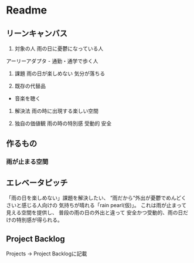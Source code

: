 # Readme

## リーンキャンバス

1. 対象の人
  雨の日に憂鬱になっている人
  
  アーリーアダプタ
    - 通勤・通学で歩く人

1. 課題
  雨の日が楽しめない
  気分が落ちる

1. 既存の代替品
  - 音楽を聴く
  
1. 解決法
  雨の時に出現する楽しい空間
  
1. 独自の価値観
  雨の時の特別感
  受動的
  安全
  
## 作るもの
### 雨が止まる空間

## エレベータピッチ
「雨の日を楽しめない」課題を解決したい、
“雨だから“外出が憂鬱でめんどくさいと感じる人向けの
気持ちが晴れる「rain pearl(仮)」。
これは雨が止まって見える空間を提供し、
普段の雨の日の外出と違って
安全かつ受動的、雨の日だけの特別感が得られる。

## Project Backlog
Projects -> Project Backlogに記載
